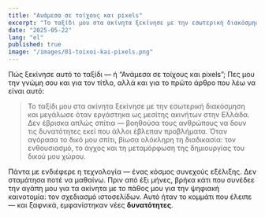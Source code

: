 ```yaml
---
title: "Ανάμεσα σε τοίχους και pixels"
excerpt: "Το ταξίδι μου στα ακίνητα ξεκίνησε με την εσωτερική διακόσμηση και εξελίχθηκε με την τεχνολογία."
date: "2025-05-22"
lang: "el"
published: true
image: "/images/01-toixoi-kai-pixels.png"
---
```


Πώς ξεκίνησε αυτό το ταξίδι — ή “Ανάμεσα σε τοίχους και pixels”; Πες μου την γνώμη σου και για τον τίτλο, αλλά και για το πρώτο άρθρο που λέω να είναι αυτό:

> Το ταξίδι μου στα ακίνητα ξεκίνησε με την εσωτερική διακόσμηση και μεγάλωσε όταν εργάστηκα ως μεσίτης ακινήτων στην Ελλάδα. Δεν έβρισκα απλώς σπίτια — βοηθούσα τους ανθρώπους να δουν τις δυνατότητες εκεί που άλλοι έβλεπαν προβλήματα. Όταν αγόρασα το δικό μου σπίτι, βίωσα ολόκληρη τη διαδικασία: τον ενθουσιασμό, το άγχος και τη μεταμόρφωση της δημιουργίας του δικού μου χώρου.

Πάντα με ενδιέφερε η τεχνολογία — ένας κόσμος συνεχούς εξέλιξης. Δεν σταμάτησα ποτέ να μαθαίνω. Πριν από έξι μήνες, βρήκα κάτι που συνέδεε την αγάπη μου για τα ακίνητα με το πάθος μου για την ψηφιακή καινοτομία: τον σχεδιασμό ιστοσελίδων. Αυτό ήταν το κομμάτι που έλειπε — και ξαφνικά, εμφανίστηκαν νέες **δυνατότητες**.
